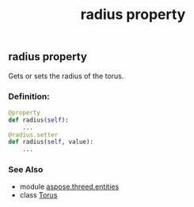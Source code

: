 ﻿---
title: radius property
second_title: Aspose.3D for Python via .NET API References
description: 
type: docs
weight: 180
url: /python-net/aspose.threed.entities/torus/radius/
is_root: false
---

## radius property


Gets or sets the radius of the torus.
### Definition:
```python
@property
def radius(self):
    ...
@radius.setter
def radius(self, value):
    ...
```

### See Also
* module [aspose.threed.entities](../../)
* class [Torus](/3d/python-net/aspose.threed.entities/torus)
